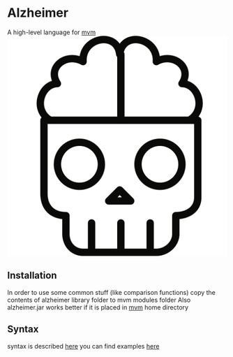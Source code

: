 # Alzheimer
A high-level language for [mvm](https://github.com/marasm-group/mvm)
![Logo](https://raw.githubusercontent.com/marasm-group/Alzheimer/master/logo.png)

## Installation ##

In order to use some common stuff (like comparison functions) copy the contents of alzheimer library folder to mvm modules folder
Also alzheimer.jar works better if it is placed in [mvm](https://github.com/marasm-group/mvm) home directory

## Syntax ##
syntax is described [here](https://raw.githubusercontent.com/marasm-group/Alzheimer/master/SYNTAX.txt)
you can find examples [here](https://github.com/marasm-group/Alzheimer/tree/master/tests)
